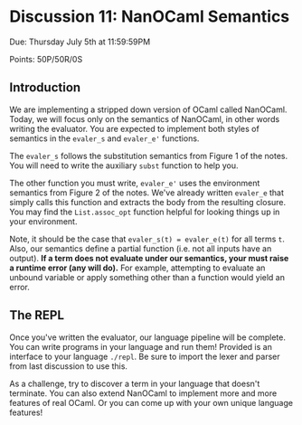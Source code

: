 # Discussion 11: NanOCaml Semantics
Due: Thursday July 5th at 11:59:59PM

Points: 50P/50R/0S

## Introduction
We are implementing a stripped down version of OCaml called NanOCaml.
Today, we will focus only on the semantics of NanOCaml, in other words
writing the evaluator. You are expected to implement both styles of
semantics in the `evaler_s` and `evaler_e'` functions.

The `evaler_s` follows the substitution semantics from Figure 1 of the
notes. You will need to write the auxiliary `subst` function to help you.

The other function you must write, `evaler_e'` uses the environment semantics
from Figure 2 of the notes. We've already written `evaler_e` that simply
calls this function and extracts the body from the resulting closure. You may
find the `List.assoc_opt` function helpful for looking things up in your environment.

Note, it should be the case that `evaler_s(t) = evaler_e(t)` for all terms `t`.
Also, our semantics define a partial function (i.e. not all inputs have
an output).  **If a term does not evaluate under our semantics, your must raise
a runtime error (any will do).** For example, attempting to evaluate an
unbound variable or apply something other than a function would yield an
error.

## The REPL

Once you've written the evaluator, our language pipeline will be complete.
You can write programs in your language and run them! Provided is an
interface to your language `./repl`. Be sure to import the lexer and parser
from last discussion to use this.

As a challenge, try to discover a term in your language that doesn't terminate.
You can also extend NanOCaml to implement more and more features of real
OCaml. Or you can come up with your own unique language features!
